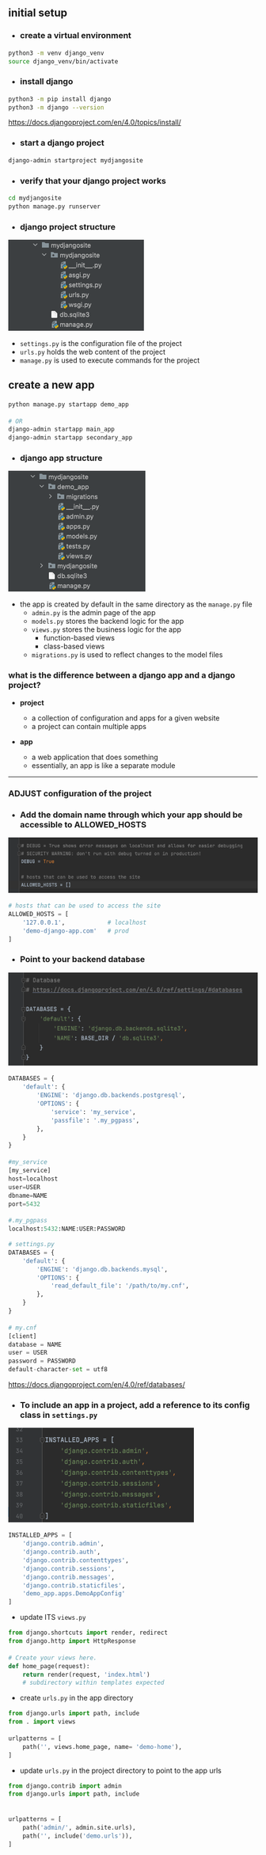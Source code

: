 ## initial setup
* ### create a virtual environment
```bash
python3 -m venv django_venv
source django_venv/bin/activate
```

* ### install django
```bash
python3 -m pip install django
python3 -m django --version
```
https://docs.djangoproject.com/en/4.0/topics/install/


* ### start a django project
```bash
django-admin startproject mydjangosite
```

* ### verify that your django project works
```bash
cd mydjangosite
python manage.py runserver
```

* ### django project structure
![](images/mydjangosites.png)
* `settings.py` is the configuration file of the project
* `urls.py` holds the web content of the project
* `manage.py` is used to execute commands for the project

## create a new app
```bash
python manage.py startapp demo_app

# OR  
django-admin startapp main_app
django-admin startapp secondary_app
```

* ### django app structure
![](images/demo-app.png)
* the app is created by default in the same directory as the `manage.py` file
  * `admin.py` is the admin page of the app
  * `models.py` stores the backend logic for the app
  * `views.py` stores the business logic for the app
    * function-based views
    * class-based views
  * `migrations.py` is used to reflect changes to the model files

### what is the difference between a django app and a django project?
* **project**
  * a collection of configuration and apps for a given website
  * a project can contain multiple apps

* **app**
  * a web application that does something
  * essentially, an app is like a separate module

---------

### ADJUST configuration of the project

* ### **Add the domain name** through which your app should be accessible to **ALLOWED_HOSTS**

![](images/alllowed-hosts-default.png)

```python
# hosts that can be used to access the site
ALLOWED_HOSTS = [
    '127.0.0.1',            # localhost
    'demo-django-app.com'   # prod
]
```

* ### **Point to your backend database**

![](images/default-django-db.png)
```python
DATABASES = {
    'default': {
        'ENGINE': 'django.db.backends.postgresql',
        'OPTIONS': {
            'service': 'my_service',
            'passfile': '.my_pgpass',
        },
    }
}

#my_service
[my_service]
host=localhost
user=USER
dbname=NAME
port=5432

#.my_pgpass
localhost:5432:NAME:USER:PASSWORD
```

```python
# settings.py
DATABASES = {
    'default': {
        'ENGINE': 'django.db.backends.mysql',
        'OPTIONS': {
            'read_default_file': '/path/to/my.cnf',
        },
    }
}

# my.cnf
[client]
database = NAME
user = USER
password = PASSWORD
default-character-set = utf8
```

https://docs.djangoproject.com/en/4.0/ref/databases/

* ### **To include an app in a project**, add a reference to its config class in `settings.py`

![](images/installed-apps-default.png)
```python
INSTALLED_APPS = [
    'django.contrib.admin',
    'django.contrib.auth',
    'django.contrib.contenttypes',
    'django.contrib.sessions',
    'django.contrib.messages',
    'django.contrib.staticfiles',
    'demo_app.apps.DemoAppConfig'
]
```

* update ITS `views.py`
```python
from django.shortcuts import render, redirect
from django.http import HttpResponse

# Create your views here.
def home_page(request):
	return render(request, 'index.html')
	# subdirectory within templates expected
```


* create `urls.py` in the app directory
```python
from django.urls import path, include
from . import views

urlpatterns = [
    path('', views.home_page, name= 'demo-home'),
]
```

* update `urls.py` in the project directory to point to the app urls
```python
from django.contrib import admin
from django.urls import path, include


urlpatterns = [
    path('admin/', admin.site.urls),
    path('', include('demo.urls')),
]
```
